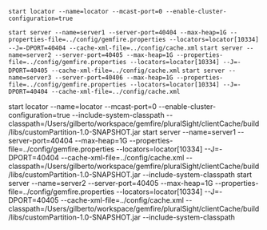 `start locator --name=locator --mcast-port=0 --enable-cluster-configuration=true`

`start server --name=server1 --server-port=40404 --max-heap=1G --properties-file=../config/gemfire.properties --locators=locator[10334] --J=-DPORT=40404 --cache-xml-file=../config/cache.xml`
`start server --name=server2 --server-port=40405 --max-heap=1G --properties-file=../config/gemfire.properties --locators=locator[10334] --J=-DPORT=40405 --cache-xml-file=../config/cache.xml`
`start server --name=server3 --server-port=40406 --max-heap=1G --properties-file=../config/gemfire.properties --locators=locator[10334] --J=-DPORT=40404 --cache-xml-file=../config/cache.xml`


start locator --name=locator --mcast-port=0 --enable-cluster-configuration=true --include-system-classpath --classpath=/Users/gilberto/workspace/gemfire/pluralSight/clientCache/build/libs/customPartition-1.0-SNAPSHOT.jar
start server --name=server1 --server-port=40404 --max-heap=1G --properties-file=../config/gemfire.properties --locators=locator[10334] --J=-DPORT=40404 --cache-xml-file=../config/cache.xml --classpath=/Users/gilberto/workspace/gemfire/pluralSight/clientCache/build/libs/customPartition-1.0-SNAPSHOT.jar --include-system-classpath
start server --name=server2 --server-port=40405 --max-heap=1G --properties-file=../config/gemfire.properties --locators=locator[10334] --J=-DPORT=40405 --cache-xml-file=../config/cache.xml  --classpath=/Users/gilberto/workspace/gemfire/pluralSight/clientCache/build/libs/customPartition-1.0-SNAPSHOT.jar --include-system-classpath
